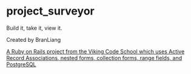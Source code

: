 # project_surveyor
Build it, take it, view it.

Created by BranLiang

[A Ruby on Rails project from the Viking Code School which uses Active Record Associations, nested forms, collection forms, range fields, and PostgreSQL](https://www.vikingcodeschool.com)
